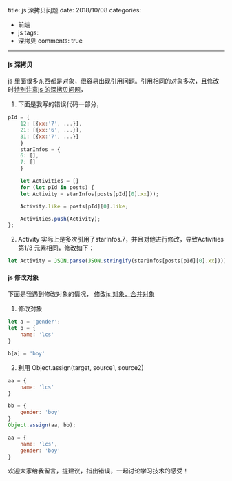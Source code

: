 title: js  深拷贝问题
date: 2018/10/08
categories:
- 前端
- js
tags:
- 深拷贝
comments: true
---

#### js 深拷贝
js 里面很多东西都是对象，很容易出现引用问题。引用相同的对象多次，且修改时[特别注意js 的深拷贝问题](http://www.cnblogs.com/penghuwan/p/7359026.html)，
1. 下面是我写的错误代码一部分，
```js
pId = {
    12: [{xx:'7', ...}],
    21: [{xx:'6', ...}],
    31: [{xx:'7', ...}]
    }
    starInfos = {
    6: [],
    7: []
    }

    let Activities = []
    for (let pId in posts) {
    let Activity = starInfos[posts[pId][0].xx]));

    Activity.like = posts[pId][0].like;

    Activities.push(Activity);
};
```
2. Activity 实际上是多次引用了starInfos.7，并且对他进行修改，导致Activities 第1/3 元素相同，修改如下：
```js
let Activity = JSON.parse(JSON.stringify(starInfos[posts[pId][0].xx]))));
```
#### js 修改对象
下面是我遇到修改对象的情况， [修改js 对象，合并对象](http://www.cnblogs.com/penghuwan/p/7359026.html)
1. 修改对象
```js
let a = 'gender';
let b = {
    name: 'lcs'
}

b[a] = 'boy'
```
2. 利用 Object.assign(target, source1, source2)
```js
aa = {
    name: 'lcs'
}

bb = {
    gender: 'boy'
}
Object.assign(aa, bb);

aa = {
    name: 'lcs',
    gender: 'boy'
}
```

欢迎大家给我留言，提建议，指出错误，一起讨论学习技术的感受！